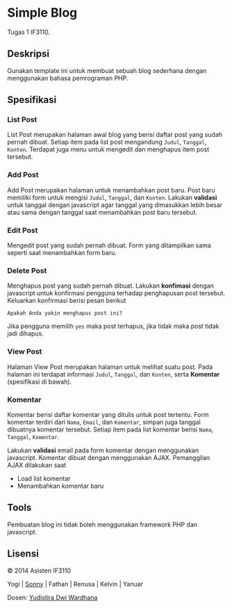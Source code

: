 # Simple Blog

Tugas 1 IF3110.

## Deskripsi

Gunakan template ini untuk membuat sebuah blog sederhana dengan menggunakan bahasa pemrograman PHP.

## Spesifikasi

### List Post

List Post merupakan halaman awal blog yang berisi daftar post yang sudah pernah dibuat. Setiap item pada list post mengandung `Judul`, `Tanggal`, `Konten`. Terdapat juga menu untuk mengedit dan menghapus item post tersebut.

### Add Post

Add Post merupakan halaman untuk menambahkan post baru.  Post baru memiliki form untuk mengisi `Judul`, `Tanggal`, dan `Konten`. Lakukan **validasi** untuk tanggal dengan javascript agar tanggal yang dimasukkan lebih besar atau sama dengan tanggal saat menambahkan post baru tersebut.

### Edit Post

Mengedit post yang sudah pernah dibuat. Form yang ditampilkan sama seperti saat menambahkan form baru.

### Delete Post

Menghapus post yang sudah pernah dibuat. Lakukan **konfimasi** dengan javascript untuk konfirmasi pengguna terhadap penghapusan post tersebut. Keluarkan konfirmasi berisi pesan berikut

    Apakah Anda yakin menghapus post ini?

Jika pengguna memilih `yes` maka post terhapus, jika tidak maka post tidak jadi dihapus.

### View Post

Halaman View Post merupakan halaman untuk melihat suatu post. Pada halaman ini terdapat informasi `Judul`, `Tanggal`, dan `Konten`, serta **Komentar** (spesifikasi di bawah).

### Komentar

Komentar berisi daftar komentar yang ditulis untuk post tertentu. Form komentar terdiri dari `Nama`, `Email`, dan `Komentar`, simpan juga tanggal dibuatnya komentar tersebut. Setiap item pada list komentar berisi `Nama`, `Tanggal`, `Komentar`.

Lakukan **validasi** email pada form komentar dengan menggunakan javascript. Komentar dibuat dengan menggunakan AJAX. Pemanggilan AJAX dilakukan saat

- Load list komentar
- Menambahkan komentar baru

## Tools

Pembuatan blog ini tidak boleh menggunakan framework PHP dan javascript.

## Lisensi

&copy; 2014 Asisten IF3110

Yogi | [Sonny](http://github.com/sonnylazuardi) | Fathan | Renusa | Kelvin | Yanuar

Dosen: [Yudistira Dwi Wardhana](http://github.com/yudis)